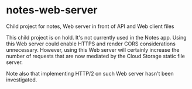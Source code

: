 # notes-web-server

Child project for notes, Web server in front of API and Web client files

This child project is on hold.
It's not currently used in the Notes app.
Using this Web server could enable HTTPS and render CORS considerations unnecessary.
However, using this Web server will certainly increase the number of requests that are now mediated 
by the Cloud Storage static file server.

Note also that implementing HTTP/2 on such Web server hasn't been investigated.
